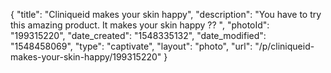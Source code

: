 {
    "title": "Cliniqueid makes your skin happy",
    "description": "You have to try this amazing product. It makes your skin happy ?? ",
    "photoId": "199315220",
    "date_created": "1548335132",
    "date_modified": "1548458069",
    "type": "captivate",
    "layout": "photo",
    "url": "\/p\/cliniqueid-makes-your-skin-happy\/199315220"
}